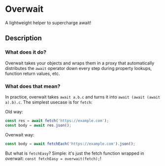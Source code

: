 # Overwait
A lightweight helper to supercharge await!

## Description
### What does it do?
Overwait takes your objects and wraps them in a proxy that automatically distributes the `await` operator down every step during property lookups, function return values, etc.

### What does that mean?
In practice, overwait takes `await a.b.c` and turns it into `await (await (await a).b).c`. The simplest usecase is for `fetch`:

Old way:
```js
const res = await fetch('https://example.com');
const body = await res.json();
```

Overwait way:
```js
const body = await fetchEach('https://example.com').json();
```

But what is `fetchEasy`? Simple: it's just the fetch function wrapped in overwait: `const fetchEasy = overwait(fetch);`!

